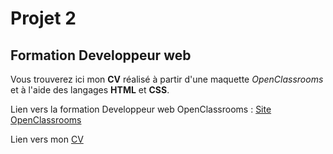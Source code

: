 # Projet 2
## Formation Developpeur web

Vous trouverez ici mon **CV** réalisé à partir d'une maquette *OpenClassrooms* et à l'aide des langages **HTML** et **CSS**.

Lien vers la formation Developpeur web OpenClassrooms : [Site OpenClassrooms](https://openclassrooms.com/fr/paths/185-developpeur-web)

Lien vers mon [CV](https://misha-labruyere.github.io/projet2/)
